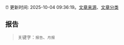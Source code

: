 :alarm_clock: 更新时间: 2025-10-04 09:36:19。[文章来源](/README.md)、[文章分类](/TAGS.md)

## 报告


> 关键字：`报告`、`月报`



